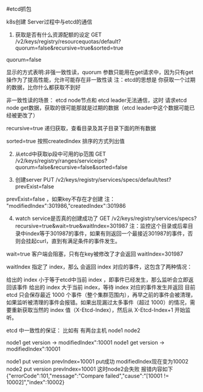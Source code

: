 #etcd抓包

k8s创建 Server过程中与etcd的通信
1. 获取是否有什么资源配额的设定
GET /v2/keys/registry/resourcequotas/default?quorum=false&recursive=true&sorted=true

quorum=false  

显示的方式表明:非强一致性读，quorum 参数只能用在get请求中，因为只有get操作为了提高性能，允许可能存在非一致性读
注：etcd的思想是 你获取一个过期的数据，比你什么都获取不到好

非一致性读的场景：
etcd node节点和 etcd leader无法通信，这时 请求etcd node get数据，获取的很可能那就是过期的数据（etcd leader中这个数据可能已经被更改了）

recursive=true
递归获取，查看目录及其子目录下面的所有数据

sorted=true
按照createdIndex 排序的方式列出值

2. 从etcd中获取ip段中可用的ip范围
GET /v2/keys/registry/ranges/serviceips?quorum=false&recursive=false&sorted=false  


3. 创建server
PUT /v2/keys/registry/services/specs/default/test?prevExist=false

prevExist=false ，如果key不存在才创建
注： "modifiedIndex":301986,"createdIndex":301986

4. watch service是否真的创建成功了
GET /v2/keys/registry/services/specs?recursive=true&wait=true&waitIndex=301987
注：监控这个目录或后辈目录中index等于301987的事件，如果有则返回一个最接近301987的事件，否则会挂起curl，直到有满足条件的事件发生。

wait=true   客户端会阻塞，只有在key被修改了才会返回
waitIndex=301987

waitIndex 指定了 index，那么
会返回 index 对应的事件，这包含了两种情况：

给出的 index 小于等于etcd中当前 index ，即事件已经发生，那么监听会立即返回该事件
给出的 index 大于当前 index，等待 index 对应的事件发生并返回
目前 etcd 只会保存最近 1000 个事件（整个集群范围内），再早之前的事件会被清理，如果监听被清理的事件会报错。如果出现漏过太多事件（超过 1000）的情况，需要重新获取当然的 index 值（X-Etcd-Index），然后从 X-Etcd-Index+1 开始监听。


etcd 中一致性的保证：
比如有 有两台主机 node1 node2

node1  get version  ->    modifiedIndex":10001
node1  get version  ->    modifiedIndex":10001

node1  put version prevIndex=10001      put成功   modifiedIndex现在变为10002
node2  put version prevIndex=10001      这时node2会失败 报错内容如下
{"errorCode":101,"message":"Compare failed","cause":"[10001 != 10002]","index":10002}
